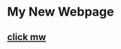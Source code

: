 # My New Webpage



 <a href="https://christopermeneses.github.io/MY-NEW-WEBPAGE/"><h2> click mw</h2>
